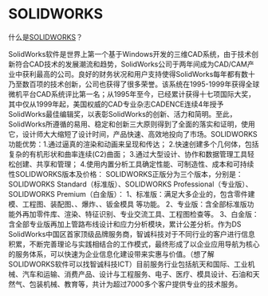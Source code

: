 # SOLIDWORKS

什么是[SOLIDWORKS](https://www.solidworks.com/)？ 

SolidWorks软件是世界上第一个基于Windows开发的三维CAD系统，由于技术创新符合CAD技术的发展潮流和趋势，SolidWorks公司于两年间成为CAD/CAM产业中获利最高的公司。良好的财务状况和用户支持使得SolidWorks每年都有数十乃至数百项的技术创新，公司也获得了很多荣誉。该系统在1995-1999年获得全球微机平台CAD系统评比第一名；从1995年至今，已经累计获得十七项国际大奖，其中仅从1999年起，美国权威的CAD专业杂志CADENCE连续4年授予SolidWorks最佳编辑奖，以表彰SolidWorks的创新、活力和简明。至此，SolidWorks所遵循的易用、稳定和创新三大原则得到了全面的落实和证明，使用它，设计师大大缩短了设计时间，产品快速、高效地投向了市场。SOLIDWORKS功能优势：1.通过逼真的渲染和动画来呈现和传达； 2.快速创建多个几何体，包括复杂的有机形状和曲率连续(C2)曲面； 3.通过大型设计、协作和数据管理工具轻松创建、共享和管理； 4.使用内置分析工具确定性能、可制造性、成本和可持续性SOLIDWORKS版本及价格： SOLIDWORKS正版分为三个版本，分别是：SOLIDWORKS Standard（标准版）、SOLIDWORKS Professional（专业版）、SOLIDWORKS Premium（白金版）： 1、标准版：满足大多企业的，包含零件建模、工程图、装配图、、爆炸、、钣金模具 等功能。 2、专业版：含全部标准版功能外再加零件库、渲染、特征识别、专业交流工具、工程图检查等。 3、白金版：含全部专业版再加上管路布线设计和应力分析模块，累计公差分析。作为DS SolidWorks中国区首家顶级品牌服务商，智诚科技对于不同行业的客户进行信息积累，不断完善理论与实践相结合的工作模式，最终形成了以企业应用导航为核心的服务体系，可以快速为企业信息化建设带来实惠与价值。（想了解SOLIDWORKS软件可以找智诚科技ICT）目前服务行业包括航天和国际、工业机械、汽车和运输、消费产品、设计与工程服务、电子、医疗、模具设计、石油和天然气、包装机械、教育等，共计为超过7000多个客户提供专业的技术服务。